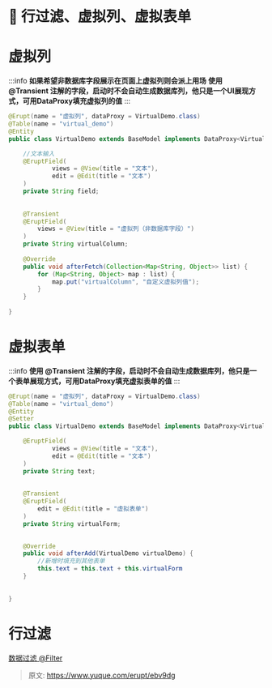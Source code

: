 # 💎 行过滤、虚拟列、虚拟表单


# 虚拟列
:::info
**如果希望非数据库字段展示在页面上虚拟列则会派上用场**
**使用 @Transient 注解的字段，启动时不会自动生成数据库列，他只是一个UI展现方式，可用DataProxy填充虚拟列的值**
:::
```java
@Erupt(name = "虚拟列", dataProxy = VirtualDemo.class)
@Table(name = "virtual_demo")
@Entity
public class VirtualDemo extends BaseModel implements DataProxy<VirtualDemo> {

    //文本输入
    @EruptField(
            views = @View(title = "文本"),
            edit = @Edit(title = "文本")
    )
    private String field;
    
    
    @Transient
    @EruptField(
        views = @View(title = "虚拟列（非数据库字段）")
    )
    private String virtualColumn;
    
    @Override
    public void afterFetch(Collection<Map<String, Object>> list) {
        for (Map<String, Object> map : list) {
            map.put("virtualColumn", "自定义虚拟列值");
        }
    }
    
}
```


# 虚拟表单
:::info
**使用 @Transient 注解的字段，启动时不会自动生成数据库列，他只是一个表单展现方式，可用DataProxy填充虚拟表单的值**
:::
```java
@Erupt(name = "虚拟列", dataProxy = VirtualDemo.class)
@Table(name = "virtual_demo")
@Entity
@Setter
public class VirtualDemo extends BaseModel implements DataProxy<VirtualDemo> {

    @EruptField(
            views = @View(title = "文本"),
            edit = @Edit(title = "文本")
    )
    private String text;
    
    
    @Transient
    @EruptField(
        edit = @Edit(title = "虚拟表单")
    )
    private String virtualForm;

	
    @Override
    public void afterAdd(VirtualDemo virtualDemo) {
        //新增时填充到其他表单
        this.text = this.text + this.virtualForm
    }
    
    
}
```


# 行过滤
[数据过滤 @Filter](https://www.yuque.com/erupts/erupt/ukf1vr?view=doc_embed)


> 原文: <https://www.yuque.com/erupt/ebv9dg>